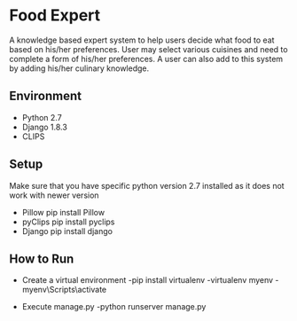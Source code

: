 

# Food Expert
A knowledge based expert system to help users decide what food to eat based on
his/her preferences. User may select various cuisines and need to complete a form
of his/her preferences. A user can also add to this system
by adding his/her culinary knowledge.

## Environment
- Python 2.7
- Django 1.8.3
- CLIPS

## Setup
Make sure that you have specific python version 2.7 installed as it does not work with newer version

- Pillow
pip install Pillow
- pyClips
pip install pyclips
- Django
pip install django

## How to Run

- Create a virtual environment
-pip install virtualenv
-virtualenv myenv
-myenv\Scripts\activate

- Execute manage.py
-python runserver manage.py

